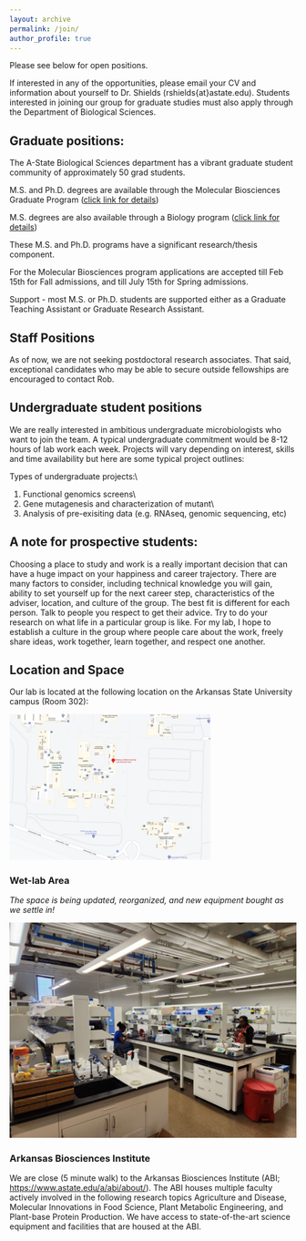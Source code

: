 ```yaml
---
layout: archive
permalink: /join/
author_profile: true
---
```


Please see below for open positions.

If interested in any of the opportunities, please email your CV and information about yourself to Dr. Shields (rshields{at}astate.edu). Students interested in joining our group for graduate studies must also apply through the Department of Biological Sciences.

## Graduate positions:

The A-State Biological Sciences department has a vibrant graduate student community of approximately 50 grad students.

M.S. and Ph.D. degrees are available through the Molecular Biosciences Graduate Program ([click link for details](https://www.astate.edu/college/sciences-and-mathematics/degrees/degree-details.dot?mid=923c2388-a12b-4652-a39d-dd4b77519a7e))

M.S. degrees are also available through a Biology program ([click link for details](https://www.astate.edu/college/sciences-and-mathematics/degrees/degree-details.dot?mid=3ee79ec1-24ed-48f8-9c73-7bea39c83b77))

These M.S. and Ph.D. programs have a significant research/thesis component.

For the Molecular Biosciences program applications are accepted till Feb 15th for Fall admissions, and till July 15th for Spring admissions.

Support - most M.S. or Ph.D. students are supported either as a Graduate Teaching Assistant or Graduate Research Assistant.

## Staff Positions

As of now, we are not seeking postdoctoral research associates. That said, exceptional candidates who may be able to secure outside fellowships are encouraged to contact Rob.

## Undergraduate student positions

We are really interested in ambitious undergraduate microbiologists who want to join the team. A typical undergraduate commitment would be 8-12 hours of lab work each week. Projects will vary depending on interest, skills and time availability but here are some typical project outlines:

Types of undergraduate projects:\
1) Functional genomics screens\
2) Gene mutagenesis and characterization of mutant\
3) Analysis of pre-exisiting data (e.g. RNAseq, genomic sequencing, etc)

## A note for prospective students:

Choosing a place to study and work is a really important decision that can have a huge impact on your happiness and career trajectory. There are many factors to consider, including technical knowledge you will gain, ability to set yourself up for the next career step, characteristics of the adviser, location, and culture of the group. The best fit is different for each person. Talk to people you respect to get their advice. Try to do your research on what life in a particular group is like. For my lab, I hope to establish a culture in the group where people care about the work, freely share ideas, work together, learn together, and respect one another.

## Location and Space

Our lab is located at the following location on the Arkansas State University campus (Room 302):

<img src='/images/gmapslab.png' width="70%" height="70%">

### Wet-lab Area

*The space is being updated, reorganized, and new equipment bought as we settle in!*

<img src='/images/labupdate23.jpeg'>

### Arkansas Biosciences Institute

We are close (5 minute walk) to the Arkansas Biosciences Institute (ABI; https://www.astate.edu/a/abi/about/). The ABI houses multiple faculty actively involved in the following research topics Agriculture and Disease, Molecular Innovations in Food Science, Plant Metabolic Engineering, and Plant-base Protein Production. We have access to state-of-the-art science equipment and facilities that are housed at the ABI. 
